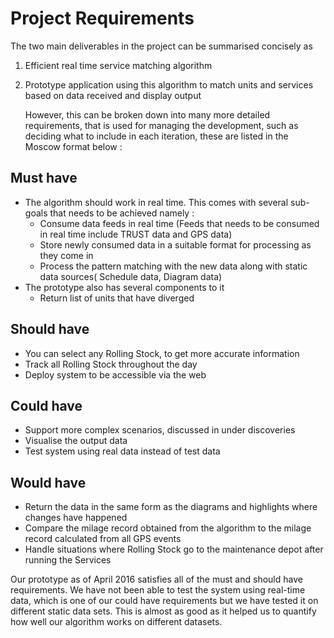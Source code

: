# Project Requirements

The two main deliverables in the project can be summarised concisely as

1. Efficient real time service matching algorithm
2. Prototype application using this algorithm to match units and services based on data received and display output

    However, this can be broken down into many more detailed requirements, that is used for managing the development, such as deciding what to include in each iteration, these are listed in the Moscow format below :

## Must have

- The algorithm should work in real time. This comes with several sub-goals that needs to be achieved namely :
  - Consume data feeds in real time (Feeds that needs to be consumed in real time include TRUST data and GPS data)
  - Store newly consumed data in a suitable format for processing as they come in
  - Process the pattern matching with the new data along with static data sources( Schedule data, Diagram data)
- The prototype also has several components to it
  - Return list of units that have diverged

## Should have

- You can select any Rolling Stock, to get more accurate information
- Track all Rolling Stock throughout the day
- Deploy system to be accessible via the web

## Could have

- Support more complex scenarios, discussed in under discoveries
- Visualise the output data
- Test system using real data instead of test data

## Would have

- Return the data in the same form as the diagrams and highlights where changes have happened
- Compare the milage record obtained from the algorithm to the milage record calculated from all GPS events
- Handle situations where Rolling Stock go to the maintenance depot after running the Services

Our prototype as of April 2016 satisfies all of the must and should have requirements. We have not been able to test the system using real-time data, which is one of our could have requirements but we have tested it on different static data sets. This is almost as good as it helped us to quantify how well our algorithm works on different datasets.
